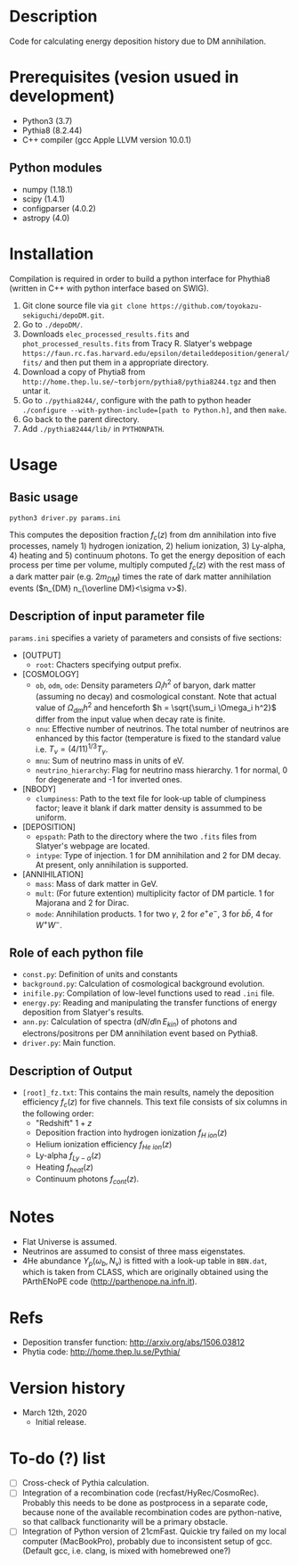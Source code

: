 # Description
Code for calculating energy deposition history due to DM annihilation.

# Prerequisites (vesion usued in development)
* Python3 (3.7)
* Pythia8 (8.2.44)
* C++ compiler (gcc Apple LLVM version 10.0.1)

## Python modules
* numpy (1.18.1)
* scipy (1.4.1)
* configparser (4.0.2)
* astropy (4.0)

# Installation
Compilation is required in order to build a python interface for Phythia8 (written in C++ with python interface based on SWIG).
1. Git clone source file via `git clone https://github.com/toyokazu-sekiguchi/depoDM.git`.
2. Go to `./depoDM/`.
3. Downloads `elec_processed_results.fits` and `phot_processed_results.fits` from Tracy R. Slatyer's webpage `https://faun.rc.fas.harvard.edu/epsilon/detaileddeposition/general/fits/` and then put them in a appropriate directory.  
4. Download a copy of Phytia8 from `http://home.thep.lu.se/~torbjorn/pythia8/pythia8244.tgz` and then untar it.
5. Go to `./pythia8244/`, configure with the path to python header `./configure --with-python-include=[path to Python.h]`, and then `make`.
6. Go back to the parent directory. 
7. Add `./pythia82444/lib/` in `PYTHONPATH`.

# Usage

## Basic usage
`python3 driver.py params.ini`

This computes the deposition fraction $f_c(z)$ from dm annihilation into five processes, namely 1) hydrogen ionization, 2) helium ionization, 3) Ly-alpha, 4) heating and 5) continuum photons. To get the energy deposition of each process per time per volume, multiply computed $f_c(z)$ with the rest mass of a dark matter pair (e.g. $2m_{DM}$) times the rate of dark matter annihilation events ($n_{DM} n_{\overline DM}<\sigma v>$). 

## Description of input parameter file
`params.ini` specifies a variety of parameters and consists of five sections:
* [OUTPUT]
  - `root`: Chacters specifying output prefix.
* [COSMOLOGY]
  - `ob`, `odm`, `ode`: Density parameters $\Omega_i h^2$ of baryon, dark matter (assuming no decay) and cosmological constant. Note that actual value of $\Omega_{dm} h^2$ and henceforth $h = \sqrt{\sum_i \Omega_i h^2}$ differ from the input value when decay rate is finite.
  - `nnu`: Effective number of neutrinos. The total number of neutrinos are enhanced by this factor (temperature is fixed to the standard value i.e. $T_\nu = (4/11)^{1/3} T_\gamma$.
  - `mnu`: Sum of neutrino mass in units of eV.
  - `neutrino_hierarchy`: Flag for neutrino mass hierarchy. 1 for normal, 0 for degenerate and -1 for inverted ones.
* [NBODY]
  - `clumpiness`: Path to the text file for look-up table of clumpiness factor; leave it blank if dark matter density is assummed to be uniform.
* [DEPOSITION]
  - `epspath`: Path to the directory where the two `.fits` files from Slatyer's webpage are located.
  - `intype`: Type of injection. 1 for DM annihilation and 2 for DM decay. At present, only annihilation is supported.
* [ANNIHILATION]
  - `mass`: Mass of dark matter in GeV.
  - `mult`: (For future extention) multiplicity factor of DM particle. 1 for Majorana and 2 for Dirac.
  - `mode`: Annihilation products. 1 for two $\gamma$, 2 for $e^+e^-$, 3 for $b\bar{b}$, 4 for $W^+W^-$.

## Role of each python file
* `const.py`: Definition of units and constants
* `background.py`: Calculation of cosmological background evolution. 
* `inifile.py`: Compilation of low-level functions used to read `.ini` file.
* `energy.py`: Reading and manipulating the transfer functions of energy deposition from Slatyer's results. 
* `ann.py`: Calculation of spectra ($dN/d\ln E_{kin}$) of photons and electrons/positrons per DM annihilation event based on Pythia8.
* `driver.py`: Main function.

## Description of Output
* `[root]_fz.txt`: This contains the main results, namely the deposition efficiency $f_c(z)$ for five channels. This text file consists of six columns in the following order:
  - "Redshift" $1+z$
  - Deposition fraction into hydrogen ionization  $f_{H~ion}(z)$
  - Helium ionization efficiency $f_{He~ion}(z)$
  - Ly-alpha $f_{Ly-\alpha}(z)$
  - Heating $f_{heat}(z)$
  - Continuum photons $f_{cont}(z)$.

# Notes
* Flat Universe is assumed.
* Neutrinos are assumed to consist of three mass eigenstates.
* 4He abundance $Y_p(\omega_b, N_\nu)$ is fitted with a look-up table in `BBN.dat`, which is taken from CLASS, which are originally obtained using the PArthENoPE code (http://parthenope.na.infn.it).

# Refs
* Deposition transfer function: http://arxiv.org/abs/1506.03812
* Phytia code: http://home.thep.lu.se/Pythia/

# Version history
* March 12th, 2020
  - Initial release.

# To-do (?) list
- [ ] Cross-check of Pythia calculation.
- [ ] Integration of a recombination code (recfast/HyRec/CosmoRec). Probably this needs to be done as postprocess in a separate code, because none of the available recombination codes are python-native, so that callback functionarity will be a primary obstacle.
- [ ] Integration of Python version of 21cmFast. Quickie try failed on my local computer (MacBookPro), probably due to inconsistent setup of gcc. (Default gcc, i.e. clang, is mixed with homebrewed one?)
